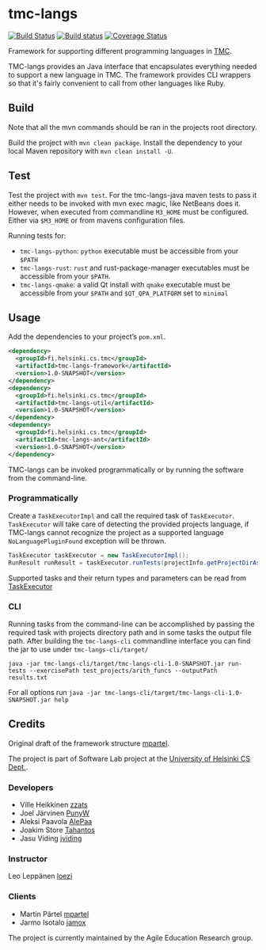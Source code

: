 # tmc-langs

[![Build Status](https://travis-ci.org/testmycode/tmc-langs.svg?branch=master)](https://travis-ci.org/testmycode/tmc-langs)
[![Build status](https://ci.appveyor.com/api/projects/status/w6c4s3j09jfhbhb7/branch/master?svg=true)](https://ci.appveyor.com/project/rage/tmc-langs/branch/master)
[![Coverage Status](https://coveralls.io/repos/testmycode/tmc-langs/badge.svg?branch=master&service=github)](https://coveralls.io/github/testmycode/tmc-langs?branch=master)

Framework for supporting different programming languages in [TMC](https://github.com/testmycode/tmc-server).

TMC-langs provides an Java interface that encapsulates everything needed to support a new language in TMC. The framework provides CLI wrappers so that it's fairly convenient to call from other languages like Ruby.

## Build

Note that all the mvn commands should be ran in the projects root directory.

Build the project with `mvn clean package`. Install the dependency to your local Maven repository with `mvn clean install -U`.

## Test

Test the project with `mvn test`.
For the tmc-langs-java maven tests to pass it either needs to be invoked with mvn exec magic, like NetBeans does it. However, when executed from commandline `M3_HOME` must be configured. Either via `$M3_HOME` or from mavens configuration files.

Running tests for:
- `tmc-langs-python`: `python` executable must be accessible from your `$PATH`
- `tmc-langs-rust`: `rust` and rust-package-manager executables must be accessible from your `$PATH`.
- `tmc-langs-qmake`: a valid Qt install with `qmake` executable must be accessible from your `$PATH` and `$QT_QPA_PLATFORM` set to `minimal`

## Usage

Add the dependencies to your project’s `pom.xml`.

```xml
<dependency>
  <groupId>fi.helsinki.cs.tmc</groupId>
  <artifactId>tmc-langs-framework</artifactId>
  <version>1.0-SNAPSHOT</version>
</dependency>
<dependency>
  <groupId>fi.helsinki.cs.tmc</groupId>
  <artifactId>tmc-langs-util</artifactId>
  <version>1.0-SNAPSHOT</version>
</dependency>
<dependency>
  <groupId>fi.helsinki.cs.tmc</groupId>
  <artifactId>tmc-langs-ant</artifactId>
  <version>1.0-SNAPSHOT</version>
</dependency>
```

TMC-langs can be invoked programmatically or by running the software from the command-line.

### Programmatically

Create a `TaskExecutorImpl` and call the required task of `TaskExecutor`. `TaskExecutor` will take care of detecting the provided projects language, if TMC-langs cannot recognize the project as a supported language `NoLanguagePluginFound` exception will be thrown.

```java
TaskExecutor taskExecutor = new TaskExecutorImpl();
RunResult runResult = taskExecutor.runTests(projectInfo.getProjectDirAsPath());
```

Supported tasks and their return types and parameters can be read from [TaskExecutor](https://github.com/tmc-langs/tmc-langs/blob/master/tmc-langs-util/src/main/java/fi/helsinki/cs/tmc/langs/util/TaskExecutor.java)

### CLI

Running tasks from the command-line can be accomplished by passing the required task with projects directory path and in some tasks the output file path.
After building the `tmc-langs-cli` commandline interface you can find the jar to use under `tmc-langs-cli/target/`

`java -jar tmc-langs-cli/target/tmc-langs-cli-1.0-SNAPSHOT.jar run-tests --exercisePath test_projects/arith_funcs --outputPath results.txt`

For all options run
`java -jar tmc-langs-cli/target/tmc-langs-cli-1.0-SNAPSHOT.jar help`

## Credits

Original draft of the framework structure [mpartel](https://github.com/mpartel).

The project is part of Software Lab project at the [University of Helsinki CS Dept.](https://www.cs.helsinki.fi/home/).

### Developers
  * Ville Heikkinen [zzats](https://github.com/zzats)
  * Joel Järvinen [PunyW](https://github.com/PunyW)
  * Aleksi Paavola [AlePaa](https://github.com/AlePaa)
  * Joakim Store [Tahantos](https://github.com/Tahantos)
  * Jasu Viding [jviding](https://github.com/jviding)

### Instructor
Leo Leppänen [loezi](https://github.com/loezi)

### Clients
  * Martin Pärtel [mpartel](https://github.com/mpartel)
  * Jarmo Isotalo [jamox](https://github.com/jamox)

The project is currently maintained by the Agile Education Research group.
